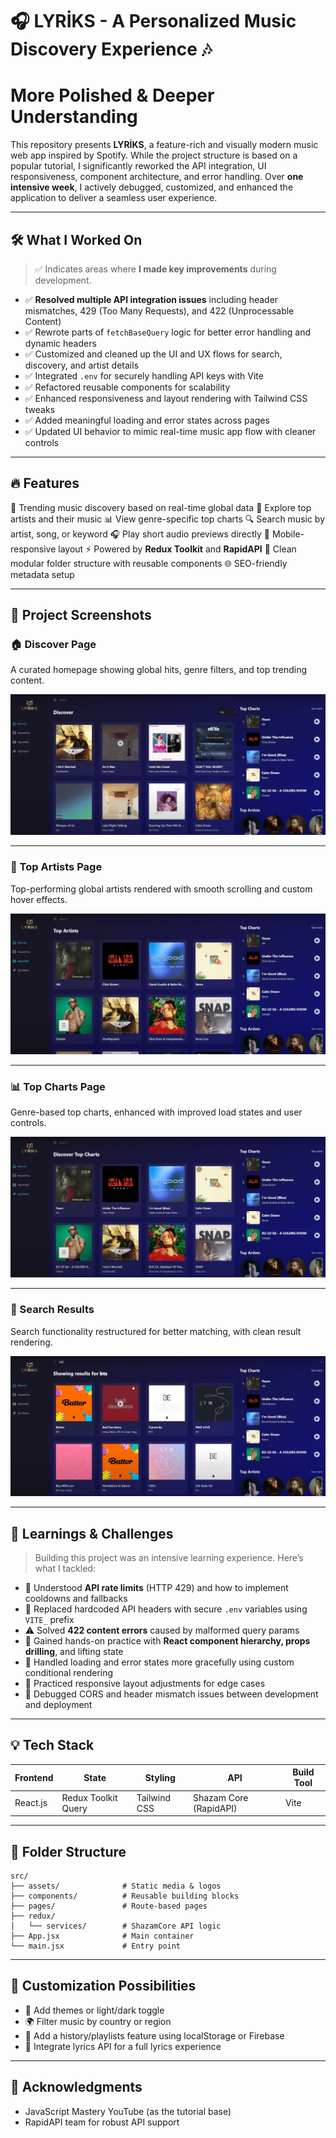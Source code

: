 # 🎧 LYRİKS - A Personalized Music Discovery Experience 🎶
# More Polished & Deeper Understanding

This repository presents **LYRİKS**, a feature-rich and visually modern music web app inspired by Spotify. While the project structure is based on a popular tutorial, I significantly reworked the API integration, UI responsiveness, component architecture, and error handling. Over **one intensive week**, I actively debugged, customized, and enhanced the application to deliver a seamless user experience.

---

## 🛠️ What I Worked On

> ✅ Indicates areas where **I made key improvements** during development.

* ✅ **Resolved multiple API integration issues** including header mismatches, 429 (Too Many Requests), and 422 (Unprocessable Content)
* ✅ Rewrote parts of `fetchBaseQuery` logic for better error handling and dynamic headers
* ✅ Customized and cleaned up the UI and UX flows for search, discovery, and artist details
* ✅ Integrated `.env` for securely handling API keys with Vite
* ✅ Refactored reusable components for scalability
* ✅ Enhanced responsiveness and layout rendering with Tailwind CSS tweaks
* ✅ Added meaningful loading and error states across pages
* ✅ Updated UI behavior to mimic real-time music app flow with cleaner controls

---

## 🔥 Features

🎵 Trending music discovery based on real-time global data
👤 Explore top artists and their music
📊 View genre-specific top charts
🔍 Search music by artist, song, or keyword
🎧 Play short audio previews directly
📱 Mobile-responsive layout
⚡️ Powered by **Redux Toolkit** and **RapidAPI**
🧩 Clean modular folder structure with reusable components
🌐 SEO-friendly metadata setup

---

## 📸 Project Screenshots

### 🏠 Discover Page

A curated homepage showing global hits, genre filters, and top trending content.

![Discover](./DiscoverPage.png)

---

### 👤 Top Artists Page

Top-performing global artists rendered with smooth scrolling and custom hover effects.

![TopArtists](./TopArtists.png)

---

### 📊 Top Charts Page

Genre-based top charts, enhanced with improved load states and user controls.

![TopCharts](./TopCharts.png)

---

### 🔎 Search Results

Search functionality restructured for better matching, with clean result rendering.

![SearchResults](./SearchResults.png)

---

## 🧠 Learnings & Challenges

> Building this project was an intensive learning experience. Here’s what I tackled:

* 🔑 Understood **API rate limits** (HTTP 429) and how to implement cooldowns and fallbacks
* 🔐 Replaced hardcoded API headers with secure `.env` variables using `VITE_` prefix
* ⚠️ Solved **422 content errors** caused by malformed query params
* 📁 Gained hands-on practice with **React component hierarchy, props drilling**, and lifting state
* 🚦 Handled loading and error states more gracefully using custom conditional rendering
* 📐 Practiced responsive layout adjustments for edge cases
* 🧪 Debugged CORS and header mismatch issues between development and deployment

---

## 💡 Tech Stack

| Frontend | State               | Styling      | API                    | Build Tool |
| -------- | ------------------- | ------------ | ---------------------- | ---------- |
| React.js | Redux Toolkit Query | Tailwind CSS | Shazam Core (RapidAPI) | Vite       |

---

## 📁 Folder Structure

```
src/
├── assets/              # Static media & logos
├── components/          # Reusable building blocks
├── pages/               # Route-based pages
├── redux/
│   └── services/        # ShazamCore API logic
├── App.jsx              # Main container
└── main.jsx             # Entry point
```

---

## 🔄 Customization Possibilities

* 🎨 Add themes or light/dark toggle
* 🌍 Filter music by country or region
* 📅 Add a history/playlists feature using localStorage or Firebase
* 🧠 Integrate lyrics API for a full lyrics experience

---

## 🙌 Acknowledgments

* JavaScript Mastery YouTube (as the tutorial base)
* RapidAPI team for robust API support
